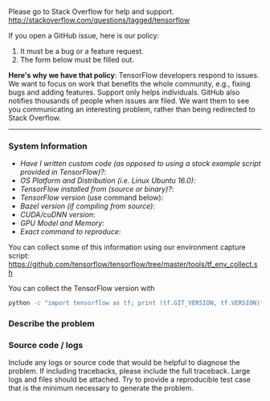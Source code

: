 Please go to Stack Overflow for help and support.
http://stackoverflow.com/questions/tagged/tensorflow

If you open a GitHub issue, here is our policy:

1. It must be a bug or a feature request.
2. The form below must be filled out.

**Here's why we have that policy**: TensorFlow developers respond to issues.
We want to focus on work that benefits the whole community, e.g., fixing
bugs and adding features. Support only helps individuals. GitHub also notifies
thousands of people when issues are filed. We want them to see you communicating
an interesting problem, rather than being redirected to Stack Overflow.

------------------------

### System Information
- *Have I written custom code (as opposed to using a stock example script provided in TensorFlow)?*:
- *OS Platform and Distribution (i.e. Linux Ubuntu 16.0)*:
- *TensorFlow installed from (source or binary)?*:
- *TensorFlow version* (use command below):
- *Bazel version (if compiling from source)*:
- *CUDA/cuDNN version*:
- *GPU Model and Memory*:
- *Exact command to reproduce*:

You can collect some of this information using our environment capture script:
https://github.com/tensorflow/tensorflow/tree/master/tools/tf_env_collect.sh

You can collect the TensorFlow version with
```sh
python -c "import tensorflow as tf; print (tf.GIT_VERSION, tf.VERSION)"
```

### Describe the problem

### Source code / logs
Include any logs or source code that would be helpful to diagnose the problem.
If including tracebacks, please include the full traceback. Large logs and files
should be attached. Try to provide a reproducible test case that is the minimum
necessary to generate the problem.

